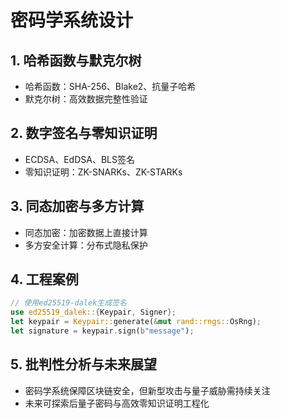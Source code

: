 # 密码学系统设计

## 1. 哈希函数与默克尔树

- 哈希函数：SHA-256、Blake2、抗量子哈希
- 默克尔树：高效数据完整性验证

## 2. 数字签名与零知识证明

- ECDSA、EdDSA、BLS签名
- 零知识证明：ZK-SNARKs、ZK-STARKs

## 3. 同态加密与多方计算

- 同态加密：加密数据上直接计算
- 多方安全计算：分布式隐私保护

## 4. 工程案例

```rust
// 使用ed25519-dalek生成签名
use ed25519_dalek::{Keypair, Signer};
let keypair = Keypair::generate(&mut rand::rngs::OsRng);
let signature = keypair.sign(b"message");
```

## 5. 批判性分析与未来展望

- 密码学系统保障区块链安全，但新型攻击与量子威胁需持续关注
- 未来可探索后量子密码与高效零知识证明工程化
